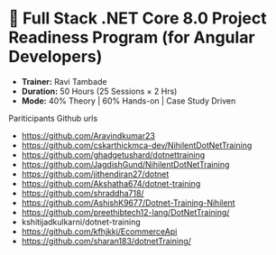 # 📘 Full Stack .NET Core 8.0 Project Readiness Program (for Angular Developers)

- **Trainer:** Ravi Tambade
- **Duration:** 50 Hours (25 Sessions × 2 Hrs)
- **Mode:** 40% Theory | 60% Hands-on | Case Study Driven




Pariticipants Github urls

- https://github.com/Aravindkumar23
- https://github.com/cskarthickmca-dev/NihilentDotNetTraining
- https://github.com/ghadgetushard/dotnettraining
- https://github.com/JagdishGund/NihilentDotNetTraining
- https://github.com/jithendiran27/dotnet
- https://github.com/Akshatha674/dotnet-training
- https://github.com/shraddha718/
- https://github.com/AshishK9677/Dotnet-Training-Nihilent
- https://github.com/preethibtech12-lang/DotNetTraining/
- kshitijadkulkarni/dotnet-training
- https://github.com/kfhjkkj/EcommerceApi
- https://github.com/sharan183/dotnetTraining/


